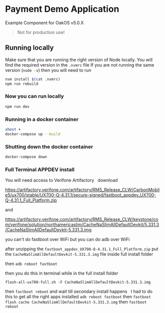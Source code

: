 # Payment Demo Application

Example Component for OakOS v5.0.X

> Not for production use!


## Running locally

Make sure that you are running the right version of Node locally. You will find the required version in the `.nvmrc` file
If you are not running the same version (`node -v`) then you will need to run

``` bash
nvm install $(cat .nvmrc)
npm run rebuild
```

### Now you can run locally

``` bash
npm run dev
```

### Running in a docker container

``` bash
xhost +
docker-compose up --build
```

### Shutting down the  docker container

``` bash
docker-compose down
```

### Full Terminal APPDEV install

You will need access to Verifone Artifactory
 
download

https://artifactory.verifone.com/artifactory/RMS_Release_CLW/CarbonMobile5/ux700/stable/UX700-Q-4.31.1/secure-signed/fastboot_appdev_UX700-Q-4.31.1_Full_Platform.zip

and 

https://artifactory.verifone.com/artifactory/RMS_Release_CLW/keystone/com/verifone/solution/northamericaslim/CacheNaSlimAllDefaultDevkit/5.331.3/CacheNaSlimAllDefaultDevkit-5.331.3.img

you can't do fastboot over WiFi but you can do adb over WiFi

after unzipping the `fastboot_appdev_UX700-Q-4.31.1_Full_Platform.zip` put the `CacheNaSlimAllDefaultDevkit-5.331.3.img` file inside full install folder 

then `adb reboot fastboot`

then you do this in terminal while in the full install folder   

`flash-all-ux700-full.sh -F CacheNaSlimAllDefaultDevkit-5.331.3.img`

then `fastboot reboot` and wait till secondary install happens
 
I had to do this to get all the right apps installed
`adb reboot fastboot`
then `fastboot flash cache CacheNaSlimAllDefaultDevkit-5.331.3.img`
then `fastboot reboot`

